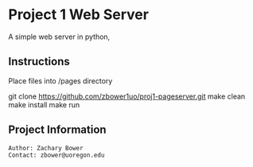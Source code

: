 # Project 1 Web Server
A simple web server in python, 

## Instructions
  Place files into /pages directory

  git clone https://github.com/zbower1uo/proj1-pageserver.git
  make clean
  make install
  make run

## Project Information
	Author: Zachary Bower 
	Contact: zbower@uoregon.edu
